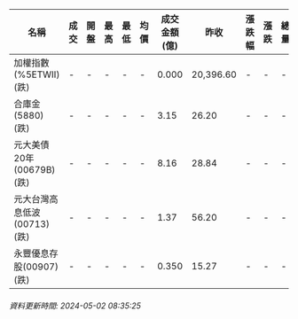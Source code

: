 | 名稱 | 成交 | 開盤 | 最高 | 最低 | 均價 | 成交金額(億) | 昨收 | 漲跌幅 | 漲跌 | 總量 | 昨量 | 振幅 |
| -------- | -------- | -------- | -------- |-------- | -------- | -------- |-------- |-------- |-------- | -------- | -------- |-------- |
|加權指數(%5ETWII) (跌)|-|-|-|-|-|0.000|20,396.60|-|-|-|-|0.00%|
|合庫金(5880) (跌)|-|-|-|-|-|3.15|26.20|-|-|-|-|0.00%|
|元大美債20年(00679B) (跌)|-|-|-|-|-|8.16|28.84|-|-|-|-|0.00%|
|元大台灣高息低波(00713) (跌)|-|-|-|-|-|1.37|56.20|-|-|-|-|0.00%|
|永豐優息存股(00907) (跌)|-|-|-|-|-|0.350|15.27|-|-|-|-|0.00%|
###### 資料更新時間: 2024-05-02 08:35:25
